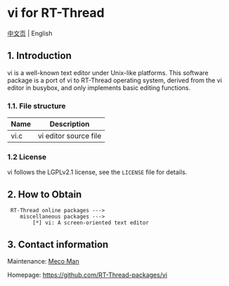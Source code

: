 # vi for RT-Thread

[中文页](README_ZH.md) | English

## 1. Introduction

vi is a well-known text editor under Unix-like platforms. This software package is a port of vi to RT-Thread operating system, derived from the vi editor in busybox, and only implements basic editing functions.

### 1.1. File structure

| Name | Description |
| ---- | ---- |
| vi.c | vi editor source file |

### 1.2 License

vi follows the LGPLv2.1 license, see the `LICENSE` file for details.

## 2. How to Obtain

     RT-Thread online packages --->
        miscellaneous packages --->
            [*] vi: A screen-oriented text editor

## 3. Contact information

Maintenance: [Meco Man](https://github.com/mysterywolf)

Homepage: <https://github.com/RT-Thread-packages/vi>
